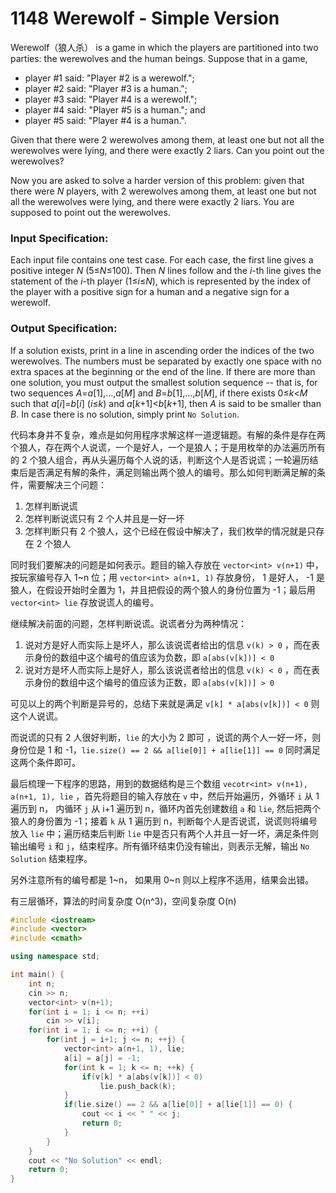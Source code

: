 # 1148 Werewolf - Simple Version

Werewolf（狼人杀） is a game in which the players are partitioned into two parties: the werewolves and the human beings. Suppose that in a game,

- player #1 said: "Player #2 is a werewolf.";
- player #2 said: "Player #3 is a human.";
- player #3 said: "Player #4 is a werewolf.";
- player #4 said: "Player #5 is a human."; and
- player #5 said: "Player #4 is a human.".

Given that there were 2 werewolves among them, at least one but not all the werewolves were lying, and there were exactly 2 liars. Can you point out the werewolves?

Now you are asked to solve a harder version of this problem: given that there were *N* players, with 2 werewolves among them, at least one but not all the werewolves were lying, and there were exactly 2 liars. You are supposed to point out the werewolves.

### Input Specification:

Each input file contains one test case. For each case, the first line gives a positive integer *N* (5≤*N*≤100). Then *N* lines follow and the *i*-th line gives the statement of the *i*-th player (1≤*i*≤*N*), which is represented by the index of the player with a positive sign for a human and a negative sign for a werewolf.

### Output Specification:

If a solution exists, print in a line in ascending order the indices of the two werewolves. The numbers must be separated by exactly one space with no extra spaces at the beginning or the end of the line. If there are more than one solution, you must output the smallest solution sequence -- that is, for two sequences *A*=*a*[1],...,*a*[*M*] and *B*=*b*[1],...,*b*[*M*], if there exists 0≤*k*<*M* such that *a*[*i*]=*b*[*i*] (*i*≤*k*) and *a*[*k*+1]<*b*[*k*+1], then *A* is said to be smaller than *B*. In case there is no solution, simply print `No Solution`.



代码本身并不复杂，难点是如何用程序求解这样一道逻辑题。有解的条件是存在两个狼人，存在两个人说谎，一个是好人，一个是狼人；于是用枚举的办法遍历所有的 2 个狼人组合，再从头遍历每个人说的话，判断这个人是否说谎；一轮遍历结束后是否满足有解的条件，满足则输出两个狼人的编号。那么如何判断满足解的条件，需要解决三个问题：

1. 怎样判断说谎
2. 怎样判断说谎只有 2 个人并且是一好一坏
3. 怎样判断只有 2 个狼人，这个已经在假设中解决了，我们枚举的情况就是只存在 2 个狼人

同时我们要解决的问题是如何表示。题目的输入存放在 `vector<int> v(n+1)` 中，按玩家编号存入 1~n 位；用 `vector<int> a(n+1, 1)` 存放身份， 1 是好人， -1 是狼人，在假设开始时全置为 1，并且把假设的两个狼人的身份位置为 -1；最后用 `vector<int> lie` 存放说谎人的编号。

继续解决前面的问题，怎样判断说谎。说谎者分为两种情况：

1. 说对方是好人而实际上是坏人，那么该说谎者给出的信息 `v(k) > 0` ，而在表示身份的数组中这个编号的值应该为负数，即 `a[abs(v[k])] < 0`
2. 说对方是坏人而实际上是好人，那么该说谎者给出的信息 `v(k) < 0` ，而在表示身份的数组中这个编号的值应该为正数，即 `a[abs(v[k])] > 0`

可见以上的两个判断是异号的，总结下来就是满足 `v[k] * a[abs(v[k])] < 0` 则这个人说谎。

而说谎的只有 2 人很好判断，`lie` 的大小为 2 即可  ，说谎的两个人一好一坏，则身份位是 1 和 -1，`lie.size() == 2 && a[lie[0]] + a[lie[1]] == 0` 同时满足这两个条件即可。

最后梳理一下程序的思路，用到的数据结构是三个数组 `vecotr<int> v(n+1), a(n+1, 1), lie` ，首先将题目的输入存放在 `v` 中，然后开始遍历，外循环 `i` 从 1 遍历到 n， 内循环 `j` 从 i+1 遍历到 n，循环内首先创建数组 `a` 和 `lie`, 然后把两个狼人的身份置为 -1；接着 `k` 从 1 遍历到 n，判断每个人是否说谎，说谎则将编号放入 `lie` 中；遍历结束后判断 `lie` 中是否只有两个人并且一好一坏，满足条件则输出编号 `i` 和 `j`，结束程序。所有循环结束仍没有输出，则表示无解，输出 `No Solution` 结束程序。

另外注意所有的编号都是 1~n， 如果用 0~n 则以上程序不适用，结果会出错。

有三层循环，算法的时间复杂度 O(n^3)，空间复杂度 O(n)



```c++
#include <iostream>
#include <vector>
#include <cmath>

using namespace std;

int main() {
	int n;
	cin >> n;
	vector<int> v(n+1);
	for(int i = 1; i <= n; ++i)
		cin >> v[i];
	for(int i = 1; i <= n; ++i) {
		for(int j = i+1; j <= n; ++j) {
			vector<int> a(n+1, 1), lie;
			a[i] = a[j] = -1;
			for(int k = 1; k <= n; ++k) {
				if(v[k] * a[abs(v[k])] < 0)
					lie.push_back(k);
			}
			if(lie.size() == 2 && a[lie[0]] + a[lie[1]] == 0) {
				cout << i << " " << j;
				return 0;
			}
		}
	}
	cout << "No Solution" << endl;
	return 0;
}
```


